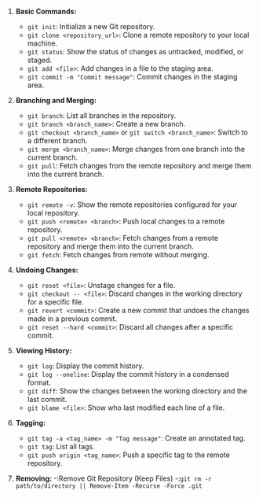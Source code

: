 

1. **Basic Commands:**
   - `git init`: Initialize a new Git repository.
   - `git clone <repository_url>`: Clone a remote repository to your local machine.
   - `git status`: Show the status of changes as untracked, modified, or staged.
   - `git add <file>`: Add changes in a file to the staging area.
   - `git commit -m "Commit message"`: Commit changes in the staging area.

2. **Branching and Merging:**
   - `git branch`: List all branches in the repository.
   - `git branch <branch_name>`: Create a new branch.
   - `git checkout <branch_name>` or `git switch <branch_name>`: Switch to a different branch.
   - `git merge <branch_name>`: Merge changes from one branch into the current branch.
   - `git pull`: Fetch changes from the remote repository and merge them into the current branch.

3. **Remote Repositories:**
   - `git remote -v`: Show the remote repositories configured for your local repository.
   - `git push <remote> <branch>`: Push local changes to a remote repository.
   - `git pull <remote> <branch>`: Fetch changes from a remote repository and merge them into the current branch.
   - `git fetch`: Fetch changes from remote without merging.

4. **Undoing Changes:**
   - `git reset <file>`: Unstage changes for a file.
   - `git checkout -- <file>`: Discard changes in the working directory for a specific file.
   - `git revert <commit>`: Create a new commit that undoes the changes made in a previous commit.
   - `git reset --hard <commit>`: Discard all changes after a specific commit.

5. **Viewing History:**
   - `git log`: Display the commit history.
   - `git log --oneline`: Display the commit history in a condensed format.
   - `git diff`: Show the changes between the working directory and the last commit.
   - `git blame <file>`: Show who last modified each line of a file.

6. **Tagging:**
   - `git tag -a <tag_name> -m "Tag message"`: Create an annotated tag.
   - `git tag`: List all tags.
   - `git push origin <tag_name>`: Push a specific tag to the remote repository.

7. **Removing:**
   -:Remove Git Repository (Keep Files)
   -:`git rm -r path/to/directory || Remove-Item -Recurse -Force .git` 
